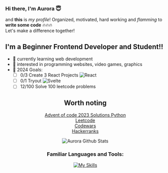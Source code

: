 ### Hi there, I'm Aurora 😇

and **this** is *my profile*! Organized, motivated, hard working and *flamming* to **write some code** 🔥🔥🔥<br>
Let's make a difference together!

<p></p>

## I'm a Beginner Frontend Developer and Student!!
- 🌱 currently learning web development
- 🤔 interested in programming websites, video games, graphics
- 🥅 2024 Goals:
  - [ ] 0/3 Create 3 React Projects ![React](https://img.shields.io/badge/React-black?logo=react)
  - [ ] 0/1 Tryout ![Svelte](https://img.shields.io/badge/Svelte-black?logo=svelte)
  - [ ] 12/100 Solve 100 leetcode problems
<div align="center">
  
## Worth noting
[Advent of code 2023 Solutions Python](https://github.com/NxtPerfect/advent_of_code_2023)<br>
[Leetcode](https://leetcode.com/NxtPerfect/)<br>
[Codewars](https://www.codewars.com/users/NxtPerfect)<br>
[Hackerranks](https://www.hackerrank.com/profile/alakaxan)<br>

![Aurora Github Stats](https://github-readme-stats.vercel.app/api?username=nxtperfect&show&theme=dracula)

<p></p>

### Familiar Languages and Tools:

[![My Skills](https://skillicons.dev/icons?i=html,css,sass,js,ts,react,python,git,mysql,neovim,linux)](https://skillicons.dev)

</div>
